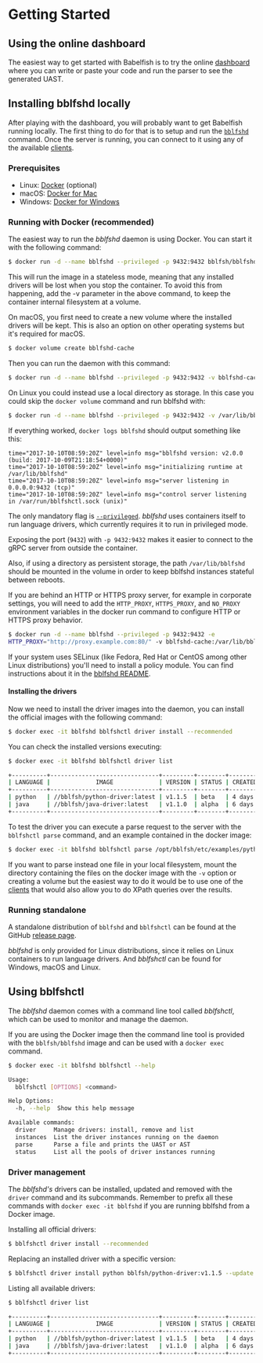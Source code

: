 # Getting Started

## Using the online dashboard

The easiest way to get started with Babelfish is to try the online [dashboard](http://dashboard.bblf.sh/) where you can write or paste your code and run the parser to see the generated UAST.

## Installing bblfshd locally

After playing with the dashboard, you will probably want to get Babelfish running locally. The first thing to do for that is to setup and run the [`bblfshd`](https://github.com/bblfsh/bblfshd) command. Once the server is running, you can connect to it using any of the available [clients](language-clients.md).

### Prerequisites

* Linux: [Docker](https://www.docker.com/community-edition) \(optional\)
* macOS: [Docker for Mac](https://www.docker.com/docker-mac)
* Windows: [Docker for Windows](https://www.docker.com/docker-windows)

### Running with Docker \(recommended\)

The easiest way to run the _bblfshd_ daemon is using Docker. You can start it with the following command:

```bash
$ docker run -d --name bblfshd --privileged -p 9432:9432 bblfsh/bblfshd
```

This will run the image in a stateless mode, meaning that any installed drivers will be lost when you stop the container. To avoid this from happening, add the -v parameter in the above command, to keep the container internal filesystem at a volume.

On macOS, you first need to create a new volume where the installed drivers will be kept. This is also an option on other operating systems but it's required for macOS.

```bash
$ docker volume create bblfshd-cache
```

Then you can run the daemon with this command:

```bash
$ docker run -d --name bblfshd --privileged -p 9432:9432 -v bblfshd-cache:/var/lib/bblfshd bblfsh/bblfshd

```

On Linux you could instead use a local directory as storage. In this case you could skip the `docker volume` command and run bblfshd with:

```bash
$ docker run -d --name bblfshd --privileged -p 9432:9432 -v /var/lib/bblfshd:/var/lib/bblfshd bblfsh/bblfshd
```

If everything worked, `docker logs bblfshd` should output something like this:

```text
time="2017-10-10T08:59:20Z" level=info msg="bblfshd version: v2.0.0 (build: 2017-10-09T21:18:54+0000)"
time="2017-10-10T08:59:20Z" level=info msg="initializing runtime at /var/lib/bblfshd"
time="2017-10-10T08:59:20Z" level=info msg="server listening in 0.0.0.0:9432 (tcp)"
time="2017-10-10T08:59:20Z" level=info msg="control server listening in /var/run/bblfshctl.sock (unix)"
```

The only mandatory flag is [`--privileged`](https://docs.docker.com/engine/reference/run/#runtime-privilege-and-linux-capabilities). _bblfshd_ uses containers itself to run language drivers, which currently requires it to run in privileged mode.

Exposing the port \(`9432`\) with `-p 9432:9432` makes it easier to connect to the gRPC server from outside the container.

Also, if using a directory as persistent storage, the path `/var/lib/bblfshd` should be mounted in the volume in order to keep bblfshd instances stateful between reboots.

If you are behind an HTTP or HTTPS proxy server, for example in corporate settings, you will need to add the `HTTP_PROXY`, `HTTPS_PROXY`, and `NO_PROXY` environment variables in the docker run command to configure HTTP or HTTPS proxy behavior.

```bash
$ docker run -d --name bblfshd --privileged -p 9432:9432 -e 
HTTP_PROXY="http://proxy.example.com:80/" -v bblfshd-cache:/var/lib/bblfshd bblfsh/bblfshd
```

If your system uses SELinux \(like Fedora, Red Hat or CentOS among other Linux distributions\) you'll need to install a policy module. You can find instructions about it in the [bblfshd README](https://github.com/bblfsh/bblfshd#selinux).

#### Installing the drivers

Now we need to install the driver images into the daemon, you can install the official images with the following command:

```bash
$ docker exec -it bblfshd bblfshctl driver install --recommended
```

You can check the installed versions executing:

```bash
$ docker exec -it bblfshd bblfshctl driver list
```

```bash
+----------+-------------------------------+---------+--------+---------+--------+-----+-------------+
| LANGUAGE |             IMAGE             | VERSION | STATUS | CREATED |   OS   | GO  |   NATIVE    |
+----------+-------------------------------+---------+--------+---------+--------+-----+-------------+
| python   | //bblfsh/python-driver:latest | v1.1.5  | beta   | 4 days  | alpine | 1.8 | 3.6.2       |
| java     | //bblfsh/java-driver:latest   | v1.1.0  | alpha  | 6 days  | alpine | 1.8 | 8.131.11-r2 |
+----------+-------------------------------+---------+--------+---------+--------+-----+-------------+
```

To test the driver you can execute a parse request to the server with the `bblfshctl parse` command, and an example contained in the docker image:

```bash
$ docker exec -it bblfshd bblfshctl parse /opt/bblfsh/etc/examples/python.py
```

If you want to parse instead one file in your local filesystem, mount the
directory containing the files on the docker image with the `-v` option or
creating a volume but the easiest way to do it would be to use one of
the [clients](using-babelfish/language-clients.md) that would also allow you to
do XPath queries over the results.

### Running standalone

A standalone distribution of `bblfshd` and `bblfshctl` can be found at the GitHub [release page](https://github.com/bblfsh/bblfshd/releases).

_bblfshd_ is only provided for Linux distributions, since it relies on Linux containers to run language drivers. And _bblfshctl_ can be found for Windows, macOS and Linux.

## Using bblfshctl

The _bblfshd_ daemon comes with a command line tool called _bblfshctl_, which can be used to monitor and manage the daemon.

If you are using the Docker image then the command line tool is provided with the `bblfsh/bblfshd` image and can be used with a `docker exec` command.

```bash
$ docker exec -it bblfshd bblfshctl --help
```

```bash
Usage:
  bblfshctl [OPTIONS] <command>

Help Options:
  -h, --help  Show this help message

Available commands:
  driver     Manage drivers: install, remove and list
  instances  List the driver instances running on the daemon
  parse      Parse a file and prints the UAST or AST
  status     List all the pools of driver instances running
```

### Driver management

The _bblfshd's_ drivers can be installed, updated and removed with the `driver` command and its subcommands. Remember to prefix all these commands with `docker exec -it bblfshd` if you are running bblfshd from a Docker image.

Installing all official drivers:

```bash
$ bblfshctl driver install --recommended
```

Replacing an installed driver with a specific version:

```bash
$ bblfshctl driver install python bblfsh/python-driver:v1.1.5 --update
```

Listing all available drivers:

```bash
$ bblfshctl driver list
```

```bash
+----------+-------------------------------+---------+--------+---------+--------+-----+-------------+
| LANGUAGE |             IMAGE             | VERSION | STATUS | CREATED |   OS   | GO  |   NATIVE    |
+----------+-------------------------------+---------+--------+---------+--------+-----+-------------+
| python   | //bblfsh/python-driver:latest | v1.1.5  | beta   | 4 days  | alpine | 1.8 | 3.6.2       |
| java     | //bblfsh/java-driver:latest   | v1.1.0  | alpha  | 6 days  | alpine | 1.8 | 8.131.11-r2 |
+----------+-------------------------------+---------+--------+---------+--------+-----+-------------+
```

